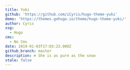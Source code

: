 ```yaml
---
title: Yuki
github: 'https://github.com/iCyris/hugo-theme-yuki'
demo: 'https://themes.gohugo.io/theme/hugo-theme-yuki/'
author: Cyris
ssg:
  - Hugo
cms:
  - No Cms
date: 2019-01-03T17:03:23.000Z
github_branch: master
description: ❄️ She is as pure as the snow
stale: false
---
```

